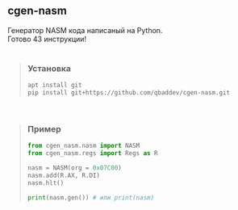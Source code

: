 ## cgen-nasm
 Генератор NASM кода написаный на Python.<br>
 Готово 43 инструкции!<br>
 <br>

> ### Установка
> ```bash
> apt install git
> pip install git+https://github.com/qbaddev/cgen-nasm.git
> ```
<br>

> ### Пример
> ```python
> from cgen_nasm.nasm import NASM
> from cgen_nasm.regs import Regs as R
>
> nasm = NASM(org = 0x07C00)
> nasm.add(R.AX, R.DI)
> nasm.hlt()
>
> print(nasm.gen()) # или print(nasm)
> ```
